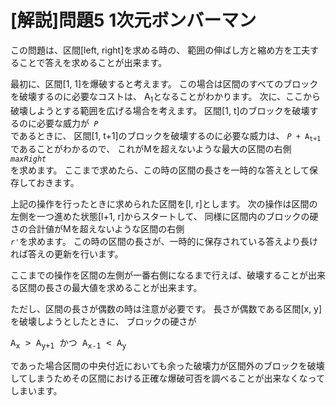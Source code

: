 # [解説]問題5 1次元ボンバーマン

この問題は、区間[left, right]を求める時の、
範囲の伸ばし方と縮め方を工夫することで答えを求めることが出来ます。

最初に、区間[1, 1]を爆破すると考えます。
この場合は区間のすべてのブロックを破壊するのに必要なコストは、
A<sub>1</sub>となることがわかります。
次に、ここから破壊しようとする範囲を広げる場合を考えます。
区間[1, t]のブロックを破壊するのに必要な威力が<code> *P* </code>であるときに、
区間[1, t+1]のブロックを破壊するのに必要な威力は、
<code>*P* + A<sub>t+1</sub></code>であることがわかるので、
これがMを超えないような最大の区間の右側<code>　*maxRight* </code>を求めます。
ここまで求めたら、この時の区間の長さを一時的な答えとして保存しておきます。

上記の操作を行ったときに求められた区間を[l, r]とします。
次の操作は区間の左側を一つ進めた状態[l+1, r]からスタートして、
同様に区間内のブロックの硬さの合計値がMを超えないような区間の右側<code> *r'*</code>を求めます。
この時の区間の長さが、一時的に保存されている答えより長ければ答えの更新を行います。

ここまでの操作を区間の左側が一番右側になるまで行えば、破壊することが出来る区間の長さの最大値を求めることが出来ます。

ただし、区間の長さが偶数の時は注意が必要です。
長さが偶数である区間[x, y]を破壊しようとしたときに、
ブロックの硬さが
<pre>
A<sub>x</sub> > A<sub>y+1</sub> かつ A<sub>x-1</sub> < A<sub>y</sub>
</pre>
であった場合区間の中央付近においても余った破壊力が区間外のブロックを破壊してしまうためその区間における正確な爆破可否を調べることが出来なくなってしまいます。